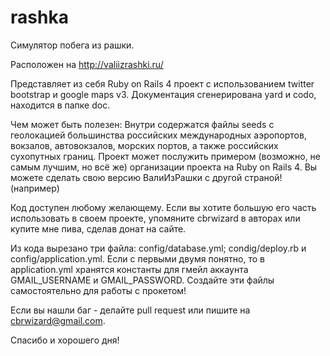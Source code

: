 rashka
======

Симулятор побега из рашки.

Расположен на http://valiizrashki.ru/

Представляет из себя Ruby on Rails 4 проект с использованием twitter bootstrap и google maps v3. Документация сгенерирована yard и codo, находится в папке doc.

Чем может быть полезен:
  Внутри содержатся файлы seeds с геолокацией большинства российских международных аэропортов, вокзалов, автовокзалов, морских портов, а также российских сухопутных границ.
  Проект может послужить примером (возможно, не самым лучшим, но всё же) организации проекта на Ruby on Rails 4.
  Вы можете сделать свою версию ВалиИзРашки с другой страной! (например)

Код доступен любому желающему. Если вы хотите большую его часть использовать в своем проекте, упомяните cbrwizard в авторах или купите мне пива, сделав донат на сайте.

Из кода вырезано три файла: config/database.yml; condig/deploy.rb и config/application.yml. Если с первыми двумя понятно, то в application.yml хранятся константы для гмейл аккаунта GMAIL_USERNAME и GMAIL_PASSWORD. Создайте эти файлы самостоятельно для работы с прокетом!

Если вы нашли баг - делайте pull request или пишите на cbrwizard@gmail.com.

Спасибо и хорошего дня!